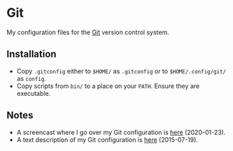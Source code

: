 # Git

My configuration files for the [Git](http://git-scm.com/) version control
system.

## Installation

* Copy `.gitconfig` either to `$HOME/` as `.gitconfig` or to
  `$HOME/.config/git/` as `config`.
* Copy scripts from `bin/` to a place on your `PATH`. Ensure they are
  executable.

## Notes

* A screencast where I go over my Git configuration is
  [here](https://www.youtube.com/watch?v=woCwZ9OnvYo) (2020-01-23).
* A text description of my Git configuration is
  [here](https://blog.petrzemek.net/2015/07/19/my-git-configuration/)
  (2015-07-19).
